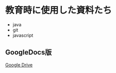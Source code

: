 # 教育時に使用した資料たち  

- java
- git
- javascript
  
## GoogleDocs版  
[Google Drive](https://drive.google.com/drive/folders/1rpi6YCauPaXKj8nIRholuXPXV9tRz2ZT?usp=sharing)